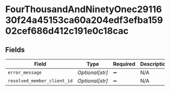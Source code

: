 # FourThousandAndNinetyOnec2911630f24a45153ca60a204edf3efba15902cef686d412c191e0c18cac


## Fields

| Field                       | Type                        | Required                    | Description                 |
| --------------------------- | --------------------------- | --------------------------- | --------------------------- |
| `error_message`             | *Optional[str]*             | :heavy_minus_sign:          | N/A                         |
| `resolved_member_client_id` | *Optional[str]*             | :heavy_minus_sign:          | N/A                         |